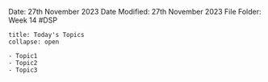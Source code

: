 Date: 27th November 2023
Date Modified: 27th November 2023
File Folder: Week 14
#DSP

```ad-abstract
title: Today's Topics
collapse: open

- Topic1
- Topic2
- Topic3

```


